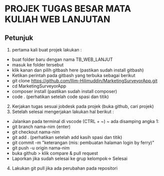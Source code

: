 # PROJEK TUGAS BESAR MATA KULIAH WEB LANJUTAN
## Petunjuk

1. pertama kali buat projek lakukan : 
  - buat folder baru dengan nama TB_WEB_LANJUT
  - masuk ke folder tersebut
  - klik kanan dan pilih gitbash here (pastikan sudah install gitbash)
  - Ketikan perintah pada gitbash yang terbuka sebagai berikut
  - git clone https://github.com/Ilim-Hilimuddin/MarketingSurveyorApp.git
  - cd MarketingSurveyorApp
  - composer install  (pastikan sudah install composer)
  - code . (perhatikan setelah code spasi dan titik)
2. Kerjakan tugas sesuai jobdesk pada projek (buka github, cari projek)
3. Setelah selesai mengerjakan lakukan hal berikut :
  - Jalankan pada terminal di vscode (CTRL + ~) ~ ada disamping angka 1:
  - git branch nama-nim  {enter)
  - git checkout nama-nim
  - git add . (perhatikan setelah add kasih spasi dan titik)
  - git commit -m "keterangan (mis: pembuatan halaman login by ferry)"
  - git push -u origin nama-nim
  - buka github > klik compare & pull request
  - Laporkan jika sudah selesai ke grup kelompok-> Selesai
4. Lakukan git pull jika ada perubahan pada repositori

